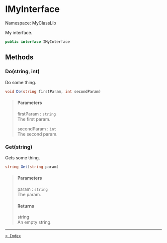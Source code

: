 # IMyInterface

Namespace: MyClassLib

My interface.

```csharp
public interface IMyInterface
```

## Methods

### Do(string, int)

Do some thing.

```csharp
void Do(string firstParam, int secondParam)
```

> #### Parameters
> 
> firstParam : `string`<br>The first param.
> 
> secondParam : `int`<br>The second param.
> 

### Get(string)

Gets some thing.

```csharp
string Get(string param)
```

> #### Parameters
> 
> param : `string`<br>The param.
> 
> #### Returns
> 
> string<br>An empty string.
> 

---

[`< Index`](..\index.md)
